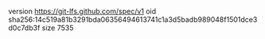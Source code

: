 version https://git-lfs.github.com/spec/v1
oid sha256:14c519a81b3291bda06356494613741c1a3d5badb989048f1501dce3d0c7db3f
size 7535
